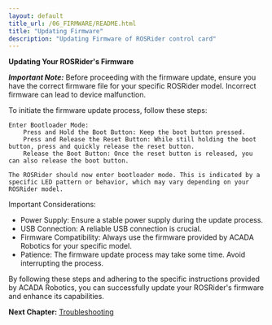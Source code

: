 ```yaml
---
layout: default
title_url: /06_FIRMWARE/README.html
title: "Updating Firmware"
description: "Updating Firmware of ROSRider control card"
---
```


__Updating Your ROSRider's Firmware__

***Important Note:*** Before proceeding with the firmware update, ensure you have the correct firmware file for your specific ROSRider model. Incorrect firmware can lead to device malfunction.

To initiate the firmware update process, follow these steps:

    Enter Bootloader Mode:
        Press and Hold the Boot Button: Keep the boot button pressed.
        Press and Release the Reset Button: While still holding the boot button, press and quickly release the reset button.
        Release the Boot Button: Once the reset button is released, you can also release the boot button.

    The ROSRider should now enter bootloader mode. This is indicated by a specific LED pattern or behavior, which may vary depending on your ROSRider model.

Important Considerations:

- Power Supply: Ensure a stable power supply during the update process.
- USB Connection: A reliable USB connection is crucial.
- Firmware Compatibility: Always use the firmware provided by ACADA Robotics for your specific model.
- Patience: The firmware update process may take some time. Avoid interrupting the process.

By following these steps and adhering to the specific instructions provided by ACADA Robotics, you can successfully update your ROSRider's firmware and enhance its capabilities.

__Next Chapter:__ [Troubleshooting](../10_DEBUG/README.md)

